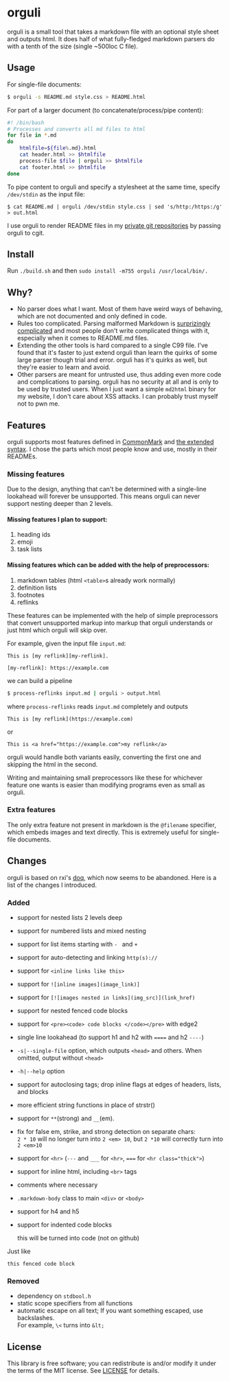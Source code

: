 # orguli
orguli is a small tool that takes a markdown file with an optional style sheet
and outputs html. It does half of what fully-fledged markdown parsers do with a
tenth of the size (single ~500loc C file).

## Usage
For single-file documents:
```bash
$ orguli -s README.md style.css > README.html
```

For part of a larger document (to concatenate/process/pipe content):
```bash
#! /bin/bash
# Processes and converts all md files to html
for file in *.md
do
    htmlfile=${file%.md}.html
    cat header.html >> $htmlfile
    process-file $file | orguli >> $htmlfile
    cat footer.html >> $htmlfile
done
```

To pipe content to orguli and specify a stylesheet at the same time, specify
`/dev/stdin` as the input file:
```
$ cat README.md | orguli /dev/stdin style.css | sed 's/http:/https:/g' > out.html
```

I use orguli to render README files in my [private git repositories](https://git.nikaoto.com)
by passing orguli to cgit.

## Install
Run `./build.sh` and then `sudo install -m755 orguli /usr/local/bin/.`

## Why?
- No parser does what I want. Most of them have weird ways of behaving, which
  are not documented and only defined in code.
- Rules too complicated. Parsing malformed Markdown is
  [surprizingly complicated](https://spec.commonmark.org/current/)
  and most people don't write complicated things with it, especially when it
  comes to README.md files.
- Extending the other tools is hard compared to a single C99 file. I've found
  that it's faster to just extend orguli than learn the quirks of some large
  parser though trial and error. orguli has it's quirks as well, but they're
  easier to learn and avoid.
- Other parsers are meant for untrusted use, thus adding even more code and
  complications to parsing. orguli has no security at all and is only to be used
  by trusted users. When I just want a simple `md2html` binary for my website, I
  don't care about XSS attacks. I can probably trust myself not to pwn me.

## Features
orguli supports most features defined in
[CommonMark](https://spec.commonmark.org/current/) and
[the extended syntax](https://www.markdownguide.org/extended-syntax).
I chose the parts which most people know and use, mostly in their READMEs.

### Missing features
Due to the design, anything that can't be determined with a single-line
lookahead will forever be unsupported. This means orguli can never support
nesting deeper than 2 levels.

#### Missing features I plan to support:
1. heading ids
2. emoji
3. task lists

#### Missing features which can be added with the help of preprocessors:
1. markdown tables (html `<table>`s already work normally)
2. definition lists
3. footnotes
4. reflinks

These features can be implemented with the help of simple preprocessors that
convert unsupported markup into markup that orguli understands or just html
which orguli will skip over.

For example, given the input file `input.md`:

```
This is [my reflink][my-reflink].

[my-reflink]: https://example.com
```
we can build a pipeline
```bash
$ process-reflinks input.md | orguli > output.html
```
where `process-reflinks` reads `input.md` completely and outputs
```
This is [my reflink](https://example.com)
```
or
```
This is <a href="https://example.com">my reflink</a>
```
orguli would handle both variants easily, converting the first one and skipping
the html in the second.

Writing and maintaining small preprocessors like these for whichever feature one
wants is easier than modifying programs even as small as orguli.

### Extra features
The only extra feature not present in markdown is the `@filename` specifier,
which embeds images and text directly. This is extremely useful for single-file
documents.

## Changes
orguli is based on rxi's [doq](https://github.com/rxi/doq), which now seems to
be abandoned. Here is a list of the changes I introduced.

### Added
- support for nested lists 2 levels deep
- support for numbered lists and mixed nesting
- support for list items starting with `- ` and `+ `
- support for auto-detecting and linking `http(s)://`
- support for `<inline links like this>`
- support for `![inline images](image_link)]`
- support for `[![images nested in links](img_src)](link_href)`
- support for nested fenced code blocks
- support for `<pre><code> code blocks </code></pre>` with edge2
- single line lookahead (to support h1 and h2 with `====` and h2 `----`)
- `-s|--single-file` option, which outputs `<head>` and others. When omitted,
  output without `<head>`
- `-h|--help` option
- support for autoclosing tags; drop inline flags at edges of headers, lists,
  and blocks
- more efficient string functions in place of strstr()
- support for `**`(strong) and `__`(em).
- fix for false em, strike, and strong detection on separate chars:<br>
  `2 * 10` will no longer turn into `2 <em> 10`, but `2 *10` will correctly turn
  into `2 <em>10`
- support for `<hr>` (`---` and `___` for `<hr>`, `===` for `<hr class="thick">`)
- support for inline html, including `<br>` tags
- comments where necessary
- `.markdown-body` class to main `<div>` or `<body>`
- support for h4 and h5
- support for indented code blocks

    this will be turned into code (not on github)

Just like
```
this fenced code block
```

### Removed
- dependency on `stdbool.h`
- static scope specifiers from all functions
- automatic escape on all text; If you want something escaped, use
  backslashes.<br>
  For example, `\<` turns into `&lt;`

## License
This library is free software; you can redistribute is and/or modify it under
the terms of the MIT license. See [LICENSE](./LICENSE) for details.
